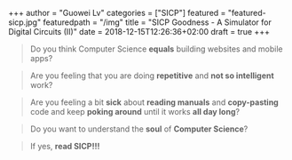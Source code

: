 +++
author = "Guowei Lv"
categories = ["SICP"]
featured = "featured-sicp.jpg"
featuredpath = "/img"
title = "SICP Goodness - A Simulator for Digital Circuits (II)"
date = 2018-12-15T12:26:36+02:00
draft = true
+++

>Do you think Computer Science **equals** building websites and mobile apps? 

>Are you feeling that you are doing **repetitive** and **not so intelligent** work?

>Are you feeling a bit **sick** about **reading manuals** and **copy-pasting** code and keep **poking around** until it works **all day long**? 

>Do you want to understand the **soul** of **Computer Science**?

>If yes, **read SICP!!!**

